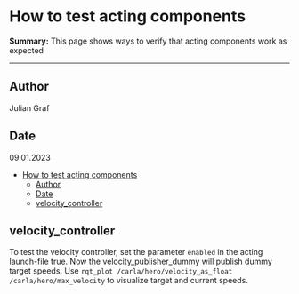 # How to test acting components

**Summary:** This page shows ways to verify that acting components work as expected

---

## Author

Julian Graf

## Date

09.01.2023

<!-- TOC -->
* [How to test acting components](#how-to-test-acting-components)
  * [Author](#author)
  * [Date](#date)
  * [velocity_controller](#velocitycontroller)
<!-- TOC -->

## velocity_controller

To test the velocity controller, set the parameter ```enabled``` in the acting launch-file true. Now the velocity_publisher_dummy will publish dummy target speeds. Use ```rqt_plot /carla/hero/velocity_as_float /carla/hero/max_velocity``` to visualize target and current speeds.
